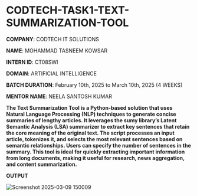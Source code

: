# CODTECH-TASK1-TEXT-SUMMARIZATION-TOOL

**COMPANY**: CODTECH IT SOLUTIONS

**NAME**: MOHAMMAD TASNEEM KOWSAR

**INTERN ID**: CT08SWI

**DOMAIN**: ARTIFICIAL INTELLIGENCE

**BATCH DURATION**: February 10th, 2025 to March 10th, 2025 (4 WEEKS)

**MENTOR NAME**: NEELA SANTOSH KUMAR

**The Text Summarization Tool is a Python-based solution that uses Natural Language Processing (NLP) techniques to generate concise summaries of lengthy articles. It leverages the sumy library’s Latent Semantic Analysis (LSA) summarizer to extract key sentences that retain the core meaning of the original text. The script processes an input article, tokenizes it, and selects the most relevant sentences based on semantic relationships. Users can specify the number of sentences in the summary. This tool is ideal for quickly extracting important information from long documents, making it useful for research, news aggregation, and content summarization.**

**OUTPUT**

![Screenshot 2025-03-09 150009](https://github.com/user-attachments/assets/1cb8f196-032f-4da2-8500-8e707e87dd69)


